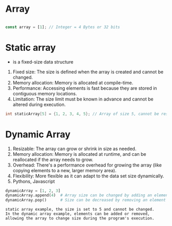 # Array

```js

const array = [1]; // Integer = 4 Bytes or 32 bits 

```


# Static array 
- is a fixed-size data structure

1. Fixed size: The size is defined when the array is created and cannot be changed.
2. Memory allocation: Memory is allocated at compile-time.
3. Performance: Accessing elements is fast because they are stored in contiguous memory locations.
4. Limitation: The size limit must be known in advance and cannot be altered during execution.


```C++
int staticArray[5] = {1, 2, 3, 4, 5}; // Array of size 5, cannot be resized
```


# Dynamic Array


1. Resizable: The array can grow or shrink in size as needed.
2. Memory allocation: Memory is allocated at runtime, and can be reallocated if the array needs to grow.
3. Overhead: There's a performance overhead for growing the array (like copying elements to a new, larger memory area).
4. Flexibility: More flexible as it can adapt to the data set size dynamically.
5. Pythons, Javascript 

```py
dynamicArray = [1, 2, 3]
dynamicArray.append(4)  # Array size can be changed by adding an element
dynamicArray.pop()      # Size can be decreased by removing an element
```

```
static array example, the size is set to 5 and cannot be changed. 
In the dynamic array example, elements can be added or removed, 
allowing the array to change size during the program's execution.

```



